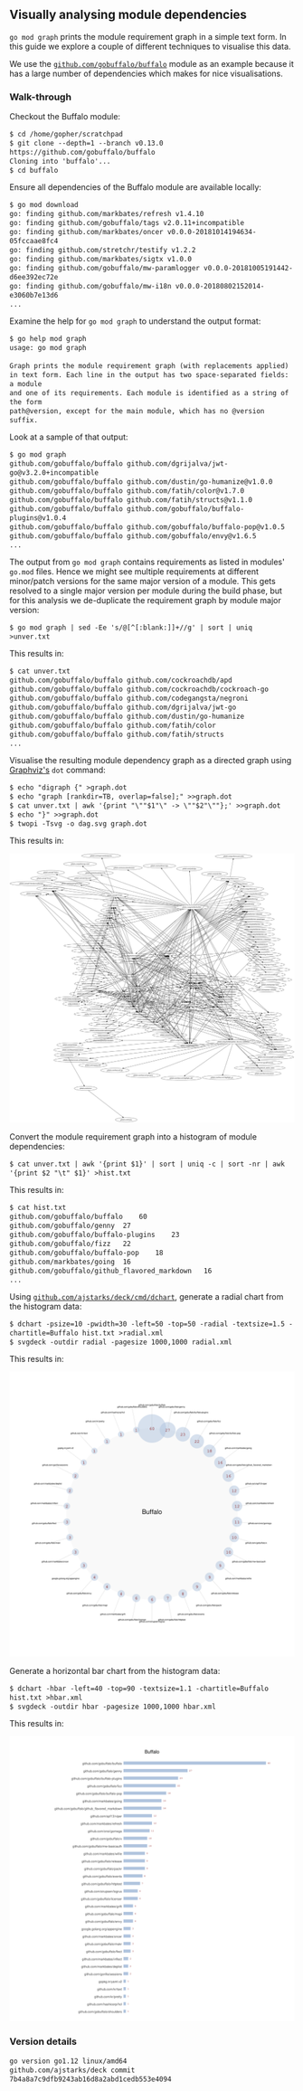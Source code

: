 <!-- __JSON: gobin -m -run myitcv.io/cmd/egrunner script.sh # LONG ONLINE

## Visually analysing module dependencies

`{{PrintCmd "graph command"}}` prints the module requirement graph in a simple text form. In this guide we explore a
couple of different techniques to visualise this data.

We use the [`github.com/gobuffalo/buffalo`](https://github.com/gobuffalo/buffalo) module as an example because it has a
large number of dependencies which makes for nice visualisations.

### Walk-through

Checkout the Buffalo module:

```
{{PrintBlock "setup" -}}
```

Ensure all dependencies of the Buffalo module are available locally:

```
{{PrintBlock "download" | lineEllipsis 8 -}}
```

Examine the help for `{{PrintCmd "graph command"}}` to understand the output format:

```
{{PrintBlock "graph help" -}}
```

Look at a sample of that output:

```
{{PrintBlock "sample" | lineEllipsis 8 -}}
```

The output from `{{PrintCmd "graph command"}}` contains requirements as listed in modules' `go.mod` files.  Hence we
might see multiple requirements at different minor/patch versions for the same major version of a module. This gets
resolved to a single major version per module during the build phase, but for this analysis we de-duplicate the
requirement graph by module major version:


```
{{PrintBlock "no version" -}}
```

This results in:

```
{{PrintBlock "no version sample" | lineEllipsis 8 -}}
```

Visualise the resulting module dependency graph as a directed graph using [Graphviz's](https://www.graphviz.org/) `dot`
command:

```
{{PrintBlock "dot graph" -}}
```

This results in:

![Module Dependency Graph](https://raw.githubusercontent.com/{{PrintOut "org"}}/mod_graph/master/dag.svg?sanitize=true)

Convert the module requirement graph into a histogram of module dependencies:

```
{{PrintBlock "hist" -}}
```

This results in:

```
{{PrintBlock "hist cat" | lineEllipsis 8 -}}
```

Using [`github.com/ajstarks/deck/cmd/dchart`](https://github.com/ajstarks/deck/blob/master/cmd/dchart/README.md),
generate a radial chart from the histogram data:

```
{{PrintBlock "radial" -}}
```

This results in:

![Dependency Histogram Radial](https://raw.githubusercontent.com/{{PrintOut "org"}}/mod_graph/master/radial.svg?sanitize=true)


Generate a horizontal bar chart from the histogram data:

```
{{PrintBlock "hbar" -}}
```

This results in:

![Dependency Histogram Horizontal Bar](https://raw.githubusercontent.com/{{PrintOut "org"}}/mod_graph/master/hbar.svg?sanitize=true)

### Version details

```
{{PrintBlockOut "version details" -}}
```

-->

## Visually analysing module dependencies

`go mod graph` prints the module requirement graph in a simple text form. In this guide we explore a
couple of different techniques to visualise this data.

We use the [`github.com/gobuffalo/buffalo`](https://github.com/gobuffalo/buffalo) module as an example because it has a
large number of dependencies which makes for nice visualisations.

### Walk-through

Checkout the Buffalo module:

```
$ cd /home/gopher/scratchpad
$ git clone --depth=1 --branch v0.13.0 https://github.com/gobuffalo/buffalo
Cloning into 'buffalo'...
$ cd buffalo
```

Ensure all dependencies of the Buffalo module are available locally:

```
$ go mod download
go: finding github.com/markbates/refresh v1.4.10
go: finding github.com/gobuffalo/tags v2.0.11+incompatible
go: finding github.com/markbates/oncer v0.0.0-20181014194634-05fccaae8fc4
go: finding github.com/stretchr/testify v1.2.2
go: finding github.com/markbates/sigtx v1.0.0
go: finding github.com/gobuffalo/mw-paramlogger v0.0.0-20181005191442-d6ee392ec72e
go: finding github.com/gobuffalo/mw-i18n v0.0.0-20180802152014-e3060b7e13d6
...
```

Examine the help for `go mod graph` to understand the output format:

```
$ go help mod graph
usage: go mod graph

Graph prints the module requirement graph (with replacements applied)
in text form. Each line in the output has two space-separated fields: a module
and one of its requirements. Each module is identified as a string of the form
path@version, except for the main module, which has no @version suffix.
```

Look at a sample of that output:

```
$ go mod graph
github.com/gobuffalo/buffalo github.com/dgrijalva/jwt-go@v3.2.0+incompatible
github.com/gobuffalo/buffalo github.com/dustin/go-humanize@v1.0.0
github.com/gobuffalo/buffalo github.com/fatih/color@v1.7.0
github.com/gobuffalo/buffalo github.com/fatih/structs@v1.1.0
github.com/gobuffalo/buffalo github.com/gobuffalo/buffalo-plugins@v1.0.4
github.com/gobuffalo/buffalo github.com/gobuffalo/buffalo-pop@v1.0.5
github.com/gobuffalo/buffalo github.com/gobuffalo/envy@v1.6.5
...
```

The output from `go mod graph` contains requirements as listed in modules' `go.mod` files.  Hence we
might see multiple requirements at different minor/patch versions for the same major version of a module. This gets
resolved to a single major version per module during the build phase, but for this analysis we de-duplicate the
requirement graph by module major version:


```
$ go mod graph | sed -Ee 's/@[^[:blank:]]+//g' | sort | uniq >unver.txt
```

This results in:

```
$ cat unver.txt
github.com/gobuffalo/buffalo github.com/cockroachdb/apd
github.com/gobuffalo/buffalo github.com/cockroachdb/cockroach-go
github.com/gobuffalo/buffalo github.com/codegangsta/negroni
github.com/gobuffalo/buffalo github.com/dgrijalva/jwt-go
github.com/gobuffalo/buffalo github.com/dustin/go-humanize
github.com/gobuffalo/buffalo github.com/fatih/color
github.com/gobuffalo/buffalo github.com/fatih/structs
...
```

Visualise the resulting module dependency graph as a directed graph using [Graphviz's](https://www.graphviz.org/) `dot`
command:

```
$ echo "digraph {" >graph.dot
$ echo "graph [rankdir=TB, overlap=false];" >>graph.dot
$ cat unver.txt | awk '{print "\""$1"\" -> \""$2"\""};' >>graph.dot
$ echo "}" >>graph.dot
$ twopi -Tsvg -o dag.svg graph.dot
```

This results in:

![Module Dependency Graph](https://raw.githubusercontent.com/go-modules-by-example/mod_graph/master/dag.svg?sanitize=true)

Convert the module requirement graph into a histogram of module dependencies:

```
$ cat unver.txt | awk '{print $1}' | sort | uniq -c | sort -nr | awk '{print $2 "\t" $1}' >hist.txt
```

This results in:

```
$ cat hist.txt
github.com/gobuffalo/buffalo	60
github.com/gobuffalo/genny	27
github.com/gobuffalo/buffalo-plugins	23
github.com/gobuffalo/fizz	22
github.com/gobuffalo/buffalo-pop	18
github.com/markbates/going	16
github.com/gobuffalo/github_flavored_markdown	16
...
```

Using [`github.com/ajstarks/deck/cmd/dchart`](https://github.com/ajstarks/deck/blob/master/cmd/dchart/README.md),
generate a radial chart from the histogram data:

```
$ dchart -psize=10 -pwidth=30 -left=50 -top=50 -radial -textsize=1.5 -chartitle=Buffalo hist.txt >radial.xml
$ svgdeck -outdir radial -pagesize 1000,1000 radial.xml
```

This results in:

![Dependency Histogram Radial](https://raw.githubusercontent.com/go-modules-by-example/mod_graph/master/radial.svg?sanitize=true)


Generate a horizontal bar chart from the histogram data:

```
$ dchart -hbar -left=40 -top=90 -textsize=1.1 -chartitle=Buffalo hist.txt >hbar.xml
$ svgdeck -outdir hbar -pagesize 1000,1000 hbar.xml
```

This results in:

![Dependency Histogram Horizontal Bar](https://raw.githubusercontent.com/go-modules-by-example/mod_graph/master/hbar.svg?sanitize=true)

### Version details

```
go version go1.12 linux/amd64
github.com/ajstarks/deck commit 7b4a8a7c9dfb9243ab16d8a2abd1cedb553e4094
```

<!-- END -->

